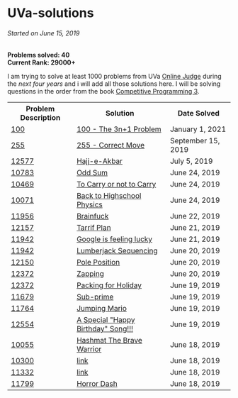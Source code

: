 # UVa-solutions

<h6>Started on June 15, 2019 </h6>
<b>Problems solved: 40</b><br>
<b>Current Rank: 29000+</b><br>

I am trying to solve at least 1000 problems from UVa <a href="http://uva.onlinejudge.org">Online Judge</a> during the <em><a title="started on June 15, 2019">next four years</a></em> and i will add all those solutions here. I will be solving questions in the order from the book <a href="https://cpbook.net">Competitive Programming 3</a>.

<table>

<tr>
    <th> Problem Description </th>
    <th> Solution </th> 
    <th> Date Solved </th> 
</tr>

<tr>
    <td> <a href="https://onlinejudge.org/external/1/100.pdf">100</a></td>
    <td> <a href="./Mathematics/Mathematical Simulation/The 3n + 1 Problem">100 - The 3n+1 Problem</a></td>
    <td> January 1, 2021</td>
</tr>

<tr>
    <td> <a href="https://onlinejudge.org/external/2/255.pdf">255</a></td>
    <td> <a href="./Introduction/Ad%20Hoc%20problems/Game%20(chess)/255%20-%20Correct%20Move">255 - Correct Move</a></td>
    <td> September 15, 2019</td>
</tr>

<tr>
<td> <a href="https://onlinejudge.org/external/125/12577.pdf">12577</a></td>
<td> <a href="./super%20easy/12577%20-%20-Hajj-e-Akbar">Hajj-e-Akbar</a></td>
<td> July 5, 2019</td>
</tr>

<tr>
<td> <a href="https://onlinejudge.org/external/107/10783.pdf">10783</a></td>
<td> <a href="./odd%20sum">Odd Sum</a></td>
<td> June 24, 2019</td>
</tr>

<tr>
<td> <a href="https://onlinejudge.org/external/119/10469.pdf">10469</a></td>
<td> <a href="./Mathematics/The%20Simpler%20Ones/10469%20-%20To%20Carry%20or%20not%20To%20Carry">To Carry or not to Carry</a></td>
<td> June 24, 2019</td>
</tr>

<tr>
<td><a href="https://onlinejudge.org/external/100/10071.pdf">10071</a></td>
<td><a href="./Mathematics/The%20Simpler%20Ones/10071%20-%20Back%20to%20High%20School%20Physics">Back to Highschool Physics</a></td>
<td>June 24, 2019
</tr>

<tr>
    <td><a href="https://onlinejudge.org/external/119/11956.pdf">11956</a></td>
    <td><a href="./Introduction/Getting%20Started:%20The%20easy%20problems/Medium/11956%20-%20BrainFuck">Brainfuck</a></td>
    <td>June 22, 2019</td>
</tr>

<tr>
    <td><a href="https://onlinejudge.org/external/121/12157.pdf">12157</a></td>
    <td><a href="./Introduction/Getting%20Started:%20The%20easy%20problems/Easy/12157%20-%20Tariff%20Plan">Tarrif Plan</a></td>
    <td>June 21, 2019</td>
</tr>

<tr>
    <td><a href="https://onlinejudge.org/external/119/11942.pdf">11942</a></td>
    <td><a href="./Introduction/Getting%20Started:%20The%20easy%20problems/Easy/12015%20-%20Google%20is%20feeling%20Lucky">Google is feeling lucky</a></td>
    <td>June 21, 2019</td>
</tr>

<tr>
    <td><a href="https://onlinejudge.org/external/119/11942.pdf">11942</a></td>
    <td><a href="./Introduction/Getting%20Started:%20The%20easy%20problems/Easy/11942%20-%20Lumberjack%20Sequencing">Lumberjack Sequencing</a></td>
    <td>June 20, 2019</td>
</tr>

<tr>
    <td><a href="https://onlinejudge.org/external/121/12150.pdf">12150</a></td>
    <td><a href="./Introduction/Getting%20Started:%20The%20easy%20problems/Easy/12150%20-%20Pole%20Position">Pole Position</a></td>
    <td>June 20, 2019</td>
</tr>

<tr>
    <td><a href="https://onlinejudge.org/external/124/12468.pdf">12372</a></td>
    <td><a href="./Introduction/Getting%20Started:%20The%20easy%20problems/Easy/12468%20-%20Zapping">Zapping</a></td>
    <td>June 20, 2019</td>
</tr>

<tr>
    <td><a href="https://onlinejudge.org/external/123/12372.pdf">12372
    <td><a href="./Introduction/Getting%20Started:%20The%20easy%20problems/Super%20Easy/12372%20-%20Packing%20for%20Holiday">Packing for Holiday</a>
    <td>June 19, 2019
</tr>

<tr>
    <td><a href="https://onlinejudge.org/external/116/11679.pdf">11679</a></td>
    <td><a href="./Introduction/Getting%20Started:%20The%20easy%20problems/Easy/11679%20-%20Sub%20Prime">Sub-prime</a></td>
    <td>June 19, 2019</td>
</tr>

<tr>
    <td><a href="https://onlinejudge.org/external/117/11764.pdf">11764</a></td>
    <td><a href="./Introduction/Getting%20Started:%20The%20easy%20problems/Easy/11764%20-%20Jumping%20Mario">Jumping Mario</a></td>
    <td>June 19, 2019</td>
</tr>

<tr>
    <td><a href="https://uva.onlinejudge.org/external/125/12554.pdf">12554</a></td>
    <td><a href="./Introduction/Getting%20Started:%20The%20easy%20problems/Easy/12554%20-%20A%20Special%20%22Happy%20Birthday%22%20Song!">A Special "Happy Birthday" Song!!!</a></td>
    <td>June 19, 2019</td>
</tr>

<tr>
    <td><a href="https://uva.onlinejudge.org/external/100/10055.pdf">10055</a></td>
    <td><a href="./Mathematics/The%20Simpler%20Ones/10055%20-%20Hashmat%20The%20Brave%20Warrior">Hashmat The Brave Warrior</a></td>
    <td>June 18, 2019</td>
</tr>

<tr>
    <td><a href="https://uva.onlinejudge.org/external/103/10300.pdf">10300</a></td>
    <td><a href="./11799%20-%20Horror%20Dash">link</a></td>
    <td>June 18, 2019</td>
</tr>

<tr>
    <td><a href="https://uva.onlinejudge.org/external/113/11332.pdf">11332</a></td>
    <td><a href="./11799%20-%20Horror%20Dash">link</a></td>
    <td>June 18, 2019</td>
</tr>

<tr>
    <td><a href="https://uva.onlinejudge.org/external/117/11799.pdf">11799</a></td>
    <td><a href="./11799%20-%20Horror%20Dash">Horror Dash</a></td>
    <td>June 18, 2019</td>
</tr>
</table>

